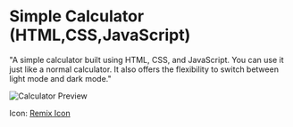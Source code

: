 # Simple Calculator (HTML,CSS,JavaScript)

"A simple calculator built using HTML, CSS, and JavaScript. You can use it just like a normal calculator. It also offers the flexibility to switch between light mode and dark mode."

![Calculator Preview](https://github.com/parunchxi/Simple-Calculator/assets/127289841/cec4dcf8-2fb4-4b11-a60c-7bb29bb87fce)



Icon: [Remix Icon](https://remixicon.com/)
